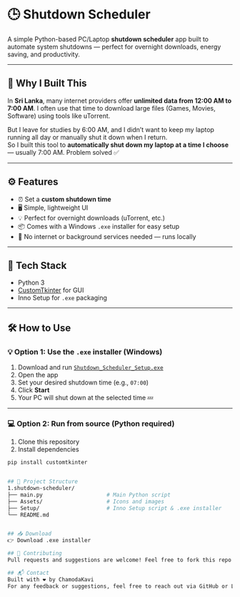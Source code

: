 # 🕒 Shutdown Scheduler

A simple Python-based PC/Laptop **shutdown scheduler** app built to automate system shutdowns — perfect for overnight downloads, energy saving, and productivity.

---

## 📌 Why I Built This

In **Sri Lanka**, many internet providers offer **unlimited data from 12:00 AM to 7:00 AM**. I often use that time to download large files (Games, Movies, Software) using tools like uTorrent.

But I leave for studies by 6:00 AM, and I didn’t want to keep my laptop running all day or manually shut it down when I return.  
So I built this tool to **automatically shut down my laptop at a time I choose** — usually 7:00 AM. Problem solved ✅

---

## ⚙️ Features

- ⏰ Set a **custom shutdown time**
- 🖥️ Simple, lightweight UI
- 💡 Perfect for overnight downloads (uTorrent, etc.)
- 📦 Comes with a Windows `.exe` installer for easy setup
- 🔐 No internet or background services needed — runs locally

---

## 🚀 Tech Stack

- Python 3  
- [CustomTkinter](https://github.com/TomSchimansky/CustomTkinter) for GUI  
- Inno Setup for `.exe` packaging  

---

## 🛠️ How to Use

### 💡 Option 1: Use the `.exe` installer (Windows)
1. Download and run [`Shutdown_Scheduler_Setup.exe`](https://github.com/Chamodakavi/1.shutdown-scheduler/blob/main/Setup/Shutdown_Scheduler_Setup.exe)
2. Open the app
3. Set your desired shutdown time (e.g., `07:00`)
4. Click **Start**
5. Your PC will shut down at the selected time 💤

---

### 💻 Option 2: Run from source (Python required)
1. Clone this repository  
2. Install dependencies  
```bash
pip install customtkinter


## 📂 Project Structure
1.shutdown-scheduler/
├── main.py                    # Main Python script
├── Assets/                    # Icons and images
├── Setup/                     # Inno Setup script & .exe installer
└── README.md


## 📥 Download
👉 Download .exe installer

## 🙌 Contributing
Pull requests and suggestions are welcome! Feel free to fork this repo and improve it.

## 📬 Contact
Built with ❤️ by ChamodaKavi
For any feedback or suggestions, feel free to reach out via GitHub or LinkedIn.
